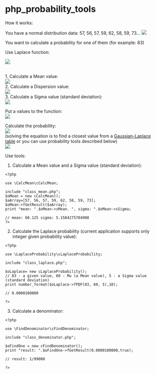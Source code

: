# php_probability_tools

How it works:

You have a normal distribution data:
57, 56, 57, 59, 62, 58, 59, 73...
<img src="https://github.com/alchemist314/images/blob/e15457d97d585379d84f178b84f0469db8c8bdb6/probability_tools/Laplace/normal_distribution.png?raw=true">

You want to calculate a probability for one of them (for example: 83)

Use Laplace function:

<img src="https://github.com/alchemist314/images/blob/e15457d97d585379d84f178b84f0469db8c8bdb6/probability_tools/Laplace/gauss_formula_rashet_veroyatnosti.png?raw=true">

<br>1. Calculate a Mean value:
<br><img src="https://github.com/alchemist314/images/blob/e15457d97d585379d84f178b84f0469db8c8bdb6/probability_tools/Laplace/calculate_mean.png?raw=true">
<br>2. Calculate a Dispersion value:
<br><img src="https://github.com/alchemist314/images/blob/e15457d97d585379d84f178b84f0469db8c8bdb6/probability_tools/Laplace/calculate_dispersion.png?raw=true">
<br>3. Calculate a Sigma value (standard deviation):
<br><img src="https://github.com/alchemist314/images/blob/e15457d97d585379d84f178b84f0469db8c8bdb6/probability_tools/Laplace/calculate_sigma.png?raw=true">

Put a values to the function:
<br><img src="https://github.com/alchemist314/images/blob/e15457d97d585379d84f178b84f0469db8c8bdb6/probability_tools/Laplace/gauss_formula_rashet_veroyatnosti_solution.png?raw=true">

Calculate the probability:
<br><img src="https://github.com/alchemist314/images/blob/e15457d97d585379d84f178b84f0469db8c8bdb6/probability_tools/Laplace/gauss_formula_rashet_veroyatnosti_solution1.png?raw=true">
<br>(solving the equation is to find a closest value from a <a href="https://kvm.gubkin.ru/pub/fan/laplasetable2.pdf" target="_blank">Gaussian-Laplace table</a> or you can use probability tools described below)
<br><img src="https://github.com/alchemist314/images/blob/main/probability_tools/Laplace/Laplace_distribution_formula_.png?raw=true">

Use tools:
1. Calculate a Mean value and a Sigma value (standard deviation):

```
<?php

use \CalcMean\cCalcMean;

include "class_mean.php";
$oMean = new cCalcMean();
$aArray=[57, 56, 57, 59, 62, 58, 59, 73];
$oMean->fGetResult($aArray);
print "mean: ".$oMean->sMean. ", sigma: ".$oMean->sSigma;

// mean: 60.125 sigma: 5.1584275704908
?>
```
2. Calculate the Laplace probability (current application supports only integer given probability value):

```
<?php

use \LaplaceProbability\cLaplaceProbability;

include "class_laplace.php";

$oLaplace= new cLaplaceProbability();
// 83 - a given value, 60 - Mu (a Mean value), 5 - a Sigma value (standard deviation)
print number_format($oLaplace->fPDF(83, 60, 5),10);

// 0.0000100000

?>
```

3. Calculate a denominator:

```
<?php

use \FindDenominator\cFindDenominator;

include "class_denominator.php";

$oFindOne = new cFindDenominator();
print "result: ".$oFindOne->fGetResult(0.0000100000,true);

// result: 1/99000

?>
```
